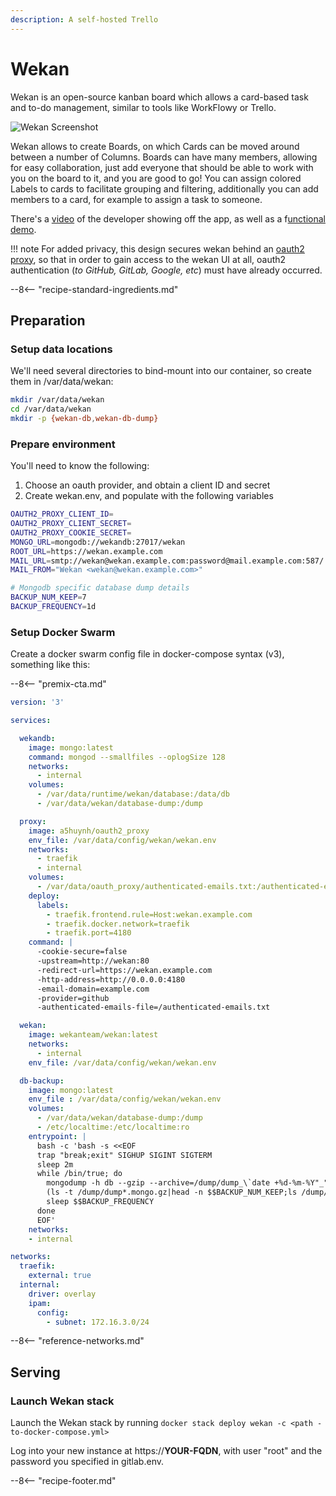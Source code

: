 ```yaml
---
description: A self-hosted Trello
---
```


# Wekan

Wekan is an open-source kanban board which allows a card-based task and to-do management, similar to tools like WorkFlowy or Trello.

![Wekan Screenshot](../images/wekan.jpg)

Wekan allows to create Boards, on which Cards can be moved around between a number of Columns. Boards can have many members, allowing for easy collaboration, just add everyone that should be able to work with you on the board to it, and you are good to go! You can assign colored Labels to cards to facilitate grouping and filtering, additionally you can add members to a card, for example to assign a task to someone.

There's a [video](https://www.youtube.com/watch?v=N3iMLwCNOro) of the developer showing off the app, as well as a f[unctional demo](https://wekan.indie.host/b/t2YaGmyXgNkppcFBq/wekan-fork-roadmap).

!!! note
    For added privacy, this design secures wekan behind an [oauth2 proxy](/reference/oauth_proxy/), so that in order to gain access to the wekan UI at all, oauth2 authentication (_to GitHub, GitLab, Google, etc_) must have already occurred.

--8<-- "recipe-standard-ingredients.md"

## Preparation

### Setup data locations

We'll need several directories to bind-mount into our container, so create them in /var/data/wekan:

```bash
mkdir /var/data/wekan
cd /var/data/wekan
mkdir -p {wekan-db,wekan-db-dump}
```

### Prepare environment

You'll need to know the following:

1. Choose an oauth provider, and obtain a client ID and secret
2. Create wekan.env, and populate with the following variables

```bash
OAUTH2_PROXY_CLIENT_ID=
OAUTH2_PROXY_CLIENT_SECRET=
OAUTH2_PROXY_COOKIE_SECRET=
MONGO_URL=mongodb://wekandb:27017/wekan
ROOT_URL=https://wekan.example.com
MAIL_URL=smtp://wekan@wekan.example.com:password@mail.example.com:587/
MAIL_FROM="Wekan <wekan@wekan.example.com>"

# Mongodb specific database dump details
BACKUP_NUM_KEEP=7
BACKUP_FREQUENCY=1d
```

### Setup Docker Swarm

Create a docker swarm config file in docker-compose syntax (v3), something like this:

--8<-- "premix-cta.md"

```yaml
version: '3'

services:

  wekandb:
    image: mongo:latest
    command: mongod --smallfiles --oplogSize 128
    networks:
      - internal
    volumes:
      - /var/data/runtime/wekan/database:/data/db
      - /var/data/wekan/database-dump:/dump

  proxy:
    image: a5huynh/oauth2_proxy
    env_file: /var/data/config/wekan/wekan.env
    networks:
      - traefik
      - internal
    volumes:
      - /var/data/oauth_proxy/authenticated-emails.txt:/authenticated-emails.txt
    deploy:
      labels:
        - traefik.frontend.rule=Host:wekan.example.com
        - traefik.docker.network=traefik
        - traefik.port=4180
    command: |
      -cookie-secure=false
      -upstream=http://wekan:80
      -redirect-url=https://wekan.example.com
      -http-address=http://0.0.0.0:4180
      -email-domain=example.com
      -provider=github
      -authenticated-emails-file=/authenticated-emails.txt

  wekan:
    image: wekanteam/wekan:latest
    networks:
      - internal
    env_file: /var/data/config/wekan/wekan.env

  db-backup:
    image: mongo:latest
    env_file : /var/data/config/wekan/wekan.env
    volumes:
      - /var/data/wekan/database-dump:/dump
      - /etc/localtime:/etc/localtime:ro
    entrypoint: |
      bash -c 'bash -s <<EOF
      trap "break;exit" SIGHUP SIGINT SIGTERM
      sleep 2m
      while /bin/true; do
        mongodump -h db --gzip --archive=/dump/dump_\`date +%d-%m-%Y"_"%H_%M_%S\`.mongo.gz
        (ls -t /dump/dump*.mongo.gz|head -n $$BACKUP_NUM_KEEP;ls /dump/dump*.mongo.gz)|sort|uniq -u|xargs rm -- {}
        sleep $$BACKUP_FREQUENCY
      done
      EOF'
    networks:
    - internal    

networks:
  traefik:
    external: true
  internal:
    driver: overlay
    ipam:
      config:
        - subnet: 172.16.3.0/24
```

--8<-- "reference-networks.md"

## Serving

### Launch Wekan stack

Launch the Wekan stack by running ```docker stack deploy wekan -c <path -to-docker-compose.yml>```

Log into your new instance at https://**YOUR-FQDN**, with user "root" and the password you specified in gitlab.env.

[^1]: If you wanted to expose the Wekan UI directly, you could remove the oauth2_proxy from the design, and move the traefik-related labels directly to the wekan container. You'd also need to add the traefik network to the wekan container.

--8<-- "recipe-footer.md"
